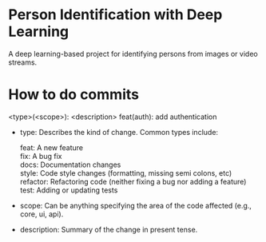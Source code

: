 # Person Identification with Deep Learning

A deep learning-based project for identifying persons from images or video streams.

# How to do commits

\<type\>(\<scope\>): \<description\>
feat(auth): add authentication

- type: Describes the kind of change. Common types include:

    feat: A new feature  
    fix: A bug fix  
    docs: Documentation changes  
    style: Code style changes (formatting, missing semi colons, etc)  
    refactor: Refactoring code (neither fixing a bug nor adding a feature)  
    test: Adding or updating tests  

- scope: Can be anything specifying the area of the code affected (e.g., core, ui, api).
- description: Summary of the change in present tense.

